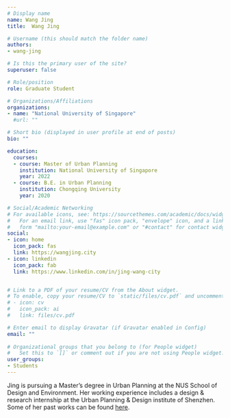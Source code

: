 ```yaml
---
# Display name
name: Wang Jing
title:  Wang Jing

# Username (this should match the folder name)
authors:
- wang-jing

# Is this the primary user of the site?
superuser: false

# Role/position
role: Graduate Student

# Organizations/Affiliations
organizations:
- name: "National University of Singapore"
  #url: ""

# Short bio (displayed in user profile at end of posts)
bio: ""

education:
  courses:
  - course: Master of Urban Planning
    institution: National University of Singapore
    year: 2022
  - course: B.E. in Urban Planning
    institution: Chongqing University
    year: 2020

# Social/Academic Networking
# For available icons, see: https://sourcethemes.com/academic/docs/widgets/#icons
#   For an email link, use "fas" icon pack, "envelope" icon, and a link in the
#   form "mailto:your-email@example.com" or "#contact" for contact widget.
social:
- icon: home
  icon_pack: fas
  link: https://wangjing.city
- icon: linkedin
  icon_pack: fab
  link: https://www.linkedin.com/in/jing-wang-city


# Link to a PDF of your resume/CV from the About widget.
# To enable, copy your resume/CV to `static/files/cv.pdf` and uncomment the lines below.  
# - icon: cv
#   icon_pack: ai
#   link: files/cv.pdf

# Enter email to display Gravatar (if Gravatar enabled in Config)
email: ""
  
# Organizational groups that you belong to (for People widget)
#   Set this to `[]` or comment out if you are not using People widget.  
user_groups:
- Students
---
```


Jing is pursuing a Master’s degree in Urban Planning at the NUS School of Design and Environment. Her working experience includes a design & research internship at the Urban Planning & Design institute of Shenzhen. Some of her past works can be found [here](http://wangjing.city).

